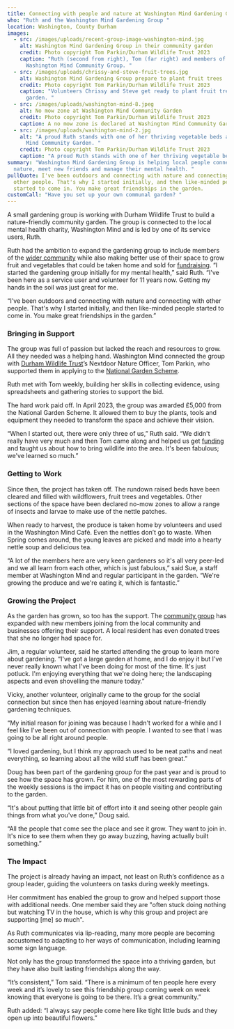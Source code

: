 ```yaml
---
title: Connecting with people and nature at Washington Mind Gardening Group
who: "Ruth and the Washington Mind Gardening Group "
location: Washington, County Durham
images:
  - src: /images/uploads/recent-group-image-washington-mind.jpg
    alt: Washington Mind Gardening Group in their community garden
    credit: Photo copyright Tom Parkin/Durham Wildlife Trust 2023
    caption: "Ruth (second from right), Tom (far right) and members of the
      Washington Mind Community Group. "
  - src: /images/uploads/chrissy-and-steve-fruit-trees.jpg
    alt: Washington Mind Gardening Group prepare to plant fruit trees
    credit: Photo copyright Tom Parkin/Durham Wildlife Trust 2023
    caption: "Volunteers Chrissy and Steve get ready to plant fruit trees in the
      garden. "
  - src: /images/uploads/washington-mind-8.jpeg
    alt: No mow zone at Washington Mind Community Garden
    credit: Photo copyright Tom Parkin/Durham Wildlife Trust 2023
    caption: A no mow zone is declared at Washington Mind Community Garden.
  - src: /images/uploads/washington-mind-2.jpg
    alt: "A proud Ruth stands with one of her thriving vegetable beds at Washington
      Mind Community Garden. "
    credit: Photo copyright Tom Parkin/Durham Wildlife Trust 2023
    caption: "A proud Ruth stands with one of her thriving vegetable beds. "
summary: "Washington Mind Gardening Group is helping local people connect with
  nature, meet new friends and manage their mental health. "
pullQuote: I've been outdoors and connecting with nature and connecting with
  other people. That's why I started initially, and then like-minded people
  started to come in. You make great friendships in the garden.
customCall: "Have you set up your own communal garden? "
---
```

A small gardening group is working with Durham Wildlife Trust to build a nature-friendly community garden. The group is connected to the local mental health charity, Washington Mind and is led by one of its service users, Ruth. 

Ruth had the ambition to expand the gardening group to include members of the [wider community](https://nextdoornaturehub.org.uk/guides/reaching-people-in-your-community) while also making better use of their space to grow fruit and vegetables that could be taken home and sold for [fundraising](https://nextdoornaturehub.org.uk/guides/how-to-run-a-fundraising-event). 
“I started the gardening group initially for my mental health,” said Ruth. “I've been here as a service user and volunteer for 11 years now. Getting my hands in the soil was just great for me.

“I've been outdoors and connecting with nature and connecting with other people. That's why I started initially, and then like-minded people started to come in. You make great friendships in the garden.”

### Bringing in Support

The group was full of passion but lacked the reach and resources to grow. All they needed was a helping hand. Washington Mind connected the group with [Durham Wildlife Trust](https://www.durhamwt.com/nextdoor-nature)’s Nextdoor Nature Officer, Tom Parkin, who supported them in applying to the [National Garden Scheme](https://ngs.org.uk/?gad_source=1&gclid=CjwKCAjww_iwBhApEiwAuG6ccPdYRnhGksfst-WFVnBaZgvbAzqjx3sEaNkFkMtEm90m6A0TkGLMWhoCFp4QAvD_BwE).

Ruth met with Tom weekly, building her skills in collecting evidence, using spreadsheets and gathering stories to support the bid. 

The hard work paid off. In April 2023, the group was awarded £5,000 from the National Garden Scheme. It allowed them to buy the plants, tools and equipment they needed to transform the space and achieve their vision. 

“When I started out, there were only three of us,” Ruth said. “We didn't really have very much and then Tom came along and helped us get [funding ](https://nextdoornaturehub.org.uk/guides/finding-funding)and taught us about how to bring wildlife into the area. It's been fabulous; we've learned so much.”

### Getting to Work

Since then, the project has taken off. The rundown raised beds have been cleared and filled with wildflowers, fruit trees and vegetables. Other sections of the space have been declared no-mow zones to allow a range of insects and larvae to make use of the nettle patches. 

When ready to harvest, the produce is taken home by volunteers and used in the Washington Mind Café. Even the nettles don’t go to waste. When Spring comes around, the young leaves are picked and made into a hearty nettle soup and delicious tea. 

“A lot of the members here are very keen gardeners so it's all very peer-led and we all learn from each other, which is just fabulous,” said Sue, a staff member at Washington Mind and regular participant in the garden. “We're growing the produce and we're eating it, which is fantastic.”

### Growing the Project

As the garden has grown, so too has the support. The [community group](https://nextdoornaturehub.org.uk/guides/setting-up-a-basic-community-group) has expanded with new members joining from the local community and businesses offering their support. A local resident has even donated trees that she no longer had space for.

Jim, a regular volunteer, said he started attending the group to learn more about gardening. “I've got a large garden at home, and I do enjoy it but I’ve never really known what I've been doing for most of the time. It's just potluck. I'm enjoying everything that we're doing here; the landscaping aspects and even shovelling the manure today.”

Vicky, another volunteer, originally came to the group for the social connection but since then has enjoyed learning about nature-friendly gardening techniques. 

“My initial reason for joining was because I hadn't worked for a while and I feel like I've been out of connection with people. I wanted to see that I was going to be all right around people.

“I loved gardening, but I think my approach used to be neat paths and neat everything, so learning about all the wild stuff has been great.”

Doug has been part of the gardening group for the past year and is proud to see how the space has grown. For him, one of the most rewarding parts of the weekly sessions is the impact it has on people visiting and contributing to the garden.

“It's about putting that little bit of effort into it and seeing other people gain things from what you've done,” Doug said. 

“All the people that come see the place and see it grow. They want to join in. It's nice to see them when they go away buzzing, having actually built something.”

### The Impact

The project is already having an impact, not least on Ruth’s confidence as a group leader, guiding the volunteers on tasks during weekly meetings.

Her commitment has enabled the group to grow and helped support those with additional needs. One member said they are "often stuck doing nothing but watching TV in the house, which is why this group and project are supporting \[me] so much". 

As Ruth communicates via lip-reading, many more people are becoming accustomed to adapting to her ways of communication, including learning some sign language. 

Not only has the group transformed the space into a thriving garden, but they have also built lasting friendships along the way. 

“It’s consistent,” Tom said. “There is a minimum of ten people here every week and it’s lovely to see this friendship group coming week on week knowing that everyone is going to be there. It’s a great community.” 

Ruth added: “I always say people come here like tight little buds and they open up into beautiful flowers.”